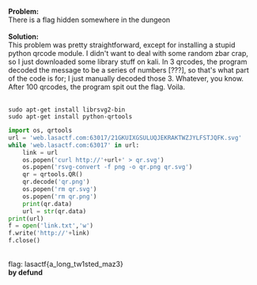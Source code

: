 <b>Problem:</b><br>
There is a flag hidden somewhere in the dungeon<br><br>
<b>Solution:</b><br>
This problem was pretty straightforward, except for installing a stupid python qrcode module. I didn't want to deal with some random zbar crap, so I just downloaded some library stuff on kali. In 3 qrcodes, the program decoded the message to be a series of numbers [???], so that's what part of the code is for; I just manually decoded those 3. Whatever, you know. After 100 qrcodes, the program spit out the flag. Voila.<br><br>
```
sudo apt-get install librsvg2-bin
sudo apt-get install python-qrtools
```
```python
import os, qrtools
url = 'web.lasactf.com:63017/21GKUIXGSULUQJEKRAKTWZJYLFSTJQFK.svg'
while 'web.lasactf.com:63017' in url:
	link = url
	os.popen('curl http://'+url+' > qr.svg')
	os.popen('rsvg-convert -f png -o qr.png qr.svg')
	qr = qrtools.QR()
	qr.decode('qr.png')
	os.popen('rm qr.svg')
	os.popen('rm qr.png')
	print(qr.data)
	url = str(qr.data)
print(url)
f = open('link.txt','w')
f.write('http://'+link)
f.close()
```
<br>
flag: lasactf{a_long_tw1sted_maz3}<br>
<b>by defund</b>


